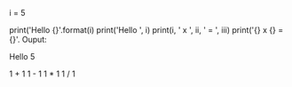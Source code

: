 i = 5

print('Hello {}'.format(i)
print('Hello ', i)
print(i, ' x ', ii, ' = ', iii)
print('{} x {} = {}'.
Ouput:

Hello 5


1 + 1
1 - 1
1 * 1
1 / 1


